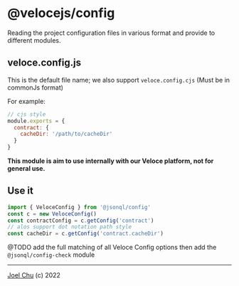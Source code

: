 # @velocejs/config

Reading the project configuration files in various format and provide to different modules.

## veloce.config.js

This is the default file name; we also support `veloce.config.cjs` (Must be in commonJs format)

For example:

```js
// cjs style
module.exports = {
  contract: {
    cacheDir: '/path/to/cacheDir'
  }
}
```

**This module is aim to use internally with our Veloce platform, not for general use.**

## Use it

```ts
import { VeloceConfig } from '@jsonql/config'
const c = new VeloceConfig()
const contractConfig = c.getConfig('contract')
// alos support dot notation path style
const cacheDir = c.getConfig('contract.cacheDir')

```

@TODO add the full matching of all Veloce Config options then add the `@jsonql/config-check` module

---

[Joel Chu](https://joelchu.com) (c) 2022
